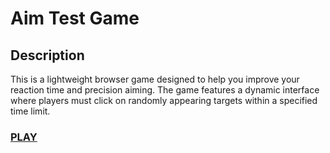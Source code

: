 # Aim Test Game
## Description

This is a lightweight browser game designed to help you improve your reaction time and precision aiming. The game features a dynamic interface where players must click on randomly appearing targets within a specified time limit. <br>
### [PLAY](https://innstenar.github.io/aim-test-game/)
